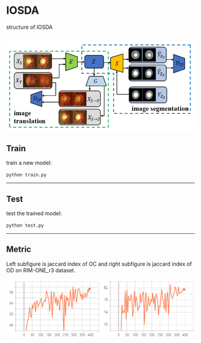 # IOSDA

structure of IOSDA

![](https://github.com/EdisonCCL/IOSDA/blob/master/images/IOSDA_structure.png)
---
## Train

train a new model:

`python train.py`

---
## Test

test the trained model:

`python test.py`

---
## Metric

Left subfigure is jaccard index of OC and right subfigure is jaccard index of OD on RIM-ONE_r3 dataset.

![](https://github.com/EdisonCCL/IOSDA/blob/master/images/training_process.png)
